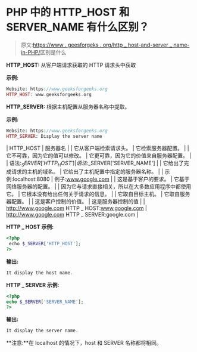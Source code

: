# PHP 中的 HTTP_HOST 和 SERVER_NAME 有什么区别？

> 原文:[https://www . geesforgeks . org/http _ host-and-server _ name-in-PHP/](https://www.geeksforgeeks.org/what-is-the-difference-between-http_host-and-server_name-in-php/)区别是什么

**HTTP_HOST:** 从客户端请求获取的 HTTP 请求头中获取

**示例:**

```php
Website: https://www.geeksforgeeks.org
HTTP_HOST: www.geeksforgeeks.org

```

**HTTP_SERVER:** 根据主机配置从服务器名称中提取。

**示例:**

```php
Website: https://www.geeksforgeeks.org
HTTP_SERVER: Display the server name

```

| HTTP_HOST | 服务器名 |
| 它从客户端检索请求头。 | 它检索服务器配置。 |
| 它不可靠，因为它的值可以修改。 | 它更可靠，因为它的价值来自服务器配置。 |
| 语法:$_SERVER['HTTP_HOST'] | 语法:$_SERVER['SERVER_NAME'] |
| 它给出了完成请求的主机的域名。 | 它给出了主机配置中指定的服务器名称。 |
| 示例:localhost:8080 | 例子:www.google.com |
| 这是基于客户的要求。 | 它基于网络服务器的配置。 |
| 因为它与请求直接相关，所以在大多数应用程序中都使用它。 | 它根本没有给出任何关于请求的信息。 |
| 它取自目标主机。 | 它取自服务器配置。 |
| 这是客户控制的价值。 | 这是服务器控制的值 |
| http://www.google.com
HTTP _ HOST:www.google.com | http://www.google.com
HTTP _ SERVER:google.com |

**HTTP _ HOST 示例:**

```php
<?php
 echo $_SERVER['HTTP_HOST']; 
?>
```

**输出:**

```php
It display the host name.
```

**HTTP _ SERVER 示例:**

```php
<?php
echo $_SERVER['SERVER_NAME'];
?>
```

**输出:**

```php
It display the server name.
```

**注意:**在 localhost 的情况下，host 和 SERVER 名称都将相同。